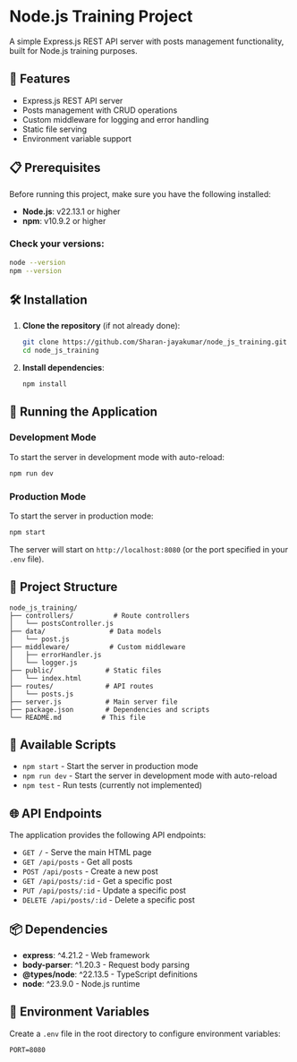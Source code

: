 # Node.js Training Project

A simple Express.js REST API server with posts management functionality, built for Node.js training purposes.

## 🚀 Features

- Express.js REST API server
- Posts management with CRUD operations
- Custom middleware for logging and error handling
- Static file serving
- Environment variable support

## 📋 Prerequisites

Before running this project, make sure you have the following installed:

- **Node.js**: v22.13.1 or higher
- **npm**: v10.9.2 or higher

### Check your versions:

```bash
node --version
npm --version
```

## 🛠️ Installation

1. **Clone the repository** (if not already done):

   ```bash
   git clone https://github.com/Sharan-jayakumar/node_js_training.git
   cd node_js_training
   ```

2. **Install dependencies**:
   ```bash
   npm install
   ```

## 🚀 Running the Application

### Development Mode

To start the server in development mode with auto-reload:

```bash
npm run dev
```

### Production Mode

To start the server in production mode:

```bash
npm start
```

The server will start on `http://localhost:8080` (or the port specified in your `.env` file).

## 📁 Project Structure

```
node_js_training/
├── controllers/          # Route controllers
│   └── postsController.js
├── data/                # Data models
│   └── post.js
├── middleware/          # Custom middleware
│   ├── errorHandler.js
│   └── logger.js
├── public/             # Static files
│   └── index.html
├── routes/             # API routes
│   └── posts.js
├── server.js           # Main server file
├── package.json        # Dependencies and scripts
└── README.md          # This file
```

## 🔧 Available Scripts

- `npm start` - Start the server in production mode
- `npm run dev` - Start the server in development mode with auto-reload
- `npm test` - Run tests (currently not implemented)

## 🌐 API Endpoints

The application provides the following API endpoints:

- `GET /` - Serve the main HTML page
- `GET /api/posts` - Get all posts
- `POST /api/posts` - Create a new post
- `GET /api/posts/:id` - Get a specific post
- `PUT /api/posts/:id` - Update a specific post
- `DELETE /api/posts/:id` - Delete a specific post

## 📦 Dependencies

- **express**: ^4.21.2 - Web framework
- **body-parser**: ^1.20.3 - Request body parsing
- **@types/node**: ^22.13.5 - TypeScript definitions
- **node**: ^23.9.0 - Node.js runtime

## 🔧 Environment Variables

Create a `.env` file in the root directory to configure environment variables:

```env
PORT=8080
```
